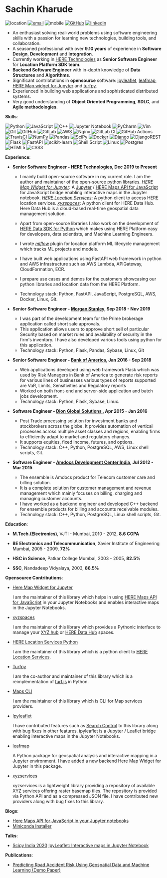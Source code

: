 # Sachin Kharude
![location](https://img.shields.io/static/v1.svg?label=Location&message=India&color=green)
[![email](https://img.shields.io/static/v1.svg?label=Email&message=sachinkharude10@gmail.com&color=green)](mailto:sachinkharude10@gmail.com) ![mobile](https://img.shields.io/static/v1.svg?label=Mobile&message=9987386763&color=green) [![GitHub](https://img.shields.io/static/v1.svg?label=GitHub&message=https://github.com/sackh&color=green)](https://github.com/sackh) [![linkedin](https://img.shields.io/static/v1.svg?label=Linkedin&message=linkedin.com/in/sachinkharude&color=green)](https://www.linkedin.com/in/sachinkharude/)
 

- An enthusiast solving real-world problems using software engineering skills with a passion for learning new technologies, building tools, and collaboration.
- A seasoned professional with over **9.10 years** of experience in **Software Design**, **Development** and **Integration**.
- Currently working in [HERE Technologies](https://www.here.com/) as **Senior Software Engineer** for **Location Platform SDK team**.
- **Backend Software Engineer** with in-depth knowledge of **Data Structures** and **Algorithms**.
- Significant contribtutions in **opensource** software: [ipyleaflet](https://github.com/jupyter-widgets/ipyleaflet), [leafmap](https://github.com/giswqs/leafmap), 
  [HERE Map widget for Jupyter](https://github.com/heremaps/here-map-widget-for-jupyter) and [turfpy](https://github.com/omanges/turfpy).
- Experienced in building web applications and sophisticated distributed systems.
- Very good understanding of **Object Oriented Programming**, **SDLC**, and **Agile methodologies**.

**Skills**:

![Python](https://img.shields.io/badge/python-3670A0?style=for-the-badge&logo=python&logoColor=ffdd54) 
![JavaScript](https://img.shields.io/badge/javascript-%23323330.svg?style=for-the-badge&logo=javascript&logoColor=%23F7DF1E)
![C++](https://img.shields.io/badge/c++-%2300599C.svg?style=for-the-badge&logo=c%2B%2B&logoColor=white)
![Jupyter Notebook](https://img.shields.io/badge/jupyter-%23FA0F00.svg?style=for-the-badge&logo=jupyter&logoColor=white)
![PyCharm](https://img.shields.io/badge/pycharm-143?style=for-the-badge&logo=pycharm&logoColor=black&color=black&labelColor=green)
![Vim](https://img.shields.io/badge/VIM-%2311AB00.svg?style=for-the-badge&logo=vim&logoColor=white)
![Git](https://img.shields.io/badge/git-%23F05033.svg?style=for-the-badge&logo=git&logoColor=white)
![GitHub](https://img.shields.io/badge/github-%23121011.svg?style=for-the-badge&logo=github&logoColor=white)
![GitLab](https://img.shields.io/badge/gitlab-%23181717.svg?style=for-the-badge&logo=gitlab&logoColor=white)
![AWS](https://img.shields.io/badge/AWS-%23FF9900.svg?style=for-the-badge&logo=amazon-aws&logoColor=white)
![Nginx](https://img.shields.io/badge/nginx-%23009639.svg?style=for-the-badge&logo=nginx&logoColor=white)
![GitLab CI](https://img.shields.io/badge/GitLabCI-%23181717.svg?style=for-the-badge&logo=gitlab&logoColor=white)
![GitHub Actions](https://img.shields.io/badge/githubactions-%232671E5.svg?style=for-the-badge&logo=githubactions&logoColor=white)
![TravisCI](https://img.shields.io/badge/travisci-%232B2F33.svg?style=for-the-badge&logo=travis&logoColor=white)
![NumPy](https://img.shields.io/badge/numpy-%23013243.svg?style=for-the-badge&logo=numpy&logoColor=white)
![Pandas](https://img.shields.io/badge/pandas-%23150458.svg?style=for-the-badge&logo=pandas&logoColor=white)
![SciPy](https://img.shields.io/badge/SciPy-%230C55A5.svg?style=for-the-badge&logo=scipy&logoColor=%white)
![Docker](https://img.shields.io/badge/docker-%230db7ed.svg?style=for-the-badge&logo=docker&logoColor=white)
![Django](https://img.shields.io/badge/django-%23092E20.svg?style=for-the-badge&logo=django&logoColor=white)
![DjangoREST](https://img.shields.io/badge/DJANGO-REST-ff1709?style=for-the-badge&logo=django&logoColor=white&color=ff1709&labelColor=gray)
![Flask](https://img.shields.io/badge/flask-%23000.svg?style=for-the-badge&logo=flask&logoColor=white)
![FastAPI](https://img.shields.io/badge/FastAPI-005571?style=for-the-badge&logo=fastapi)
![scikit-learn](https://img.shields.io/badge/scikit--learn-%23F7931E.svg?style=for-the-badge&logo=scikit-learn&logoColor=white)
![Shell Script](https://img.shields.io/badge/shell_script-%23121011.svg?style=for-the-badge&logo=gnu-bash&logoColor=white)
![Linux](https://img.shields.io/badge/Linux-FCC624?style=for-the-badge&logo=linux&logoColor=black)
![Postgres](https://img.shields.io/badge/postgres-%23316192.svg?style=for-the-badge&logo=postgresql&logoColor=white)
![HTML5](https://img.shields.io/badge/html5-%23E34F26.svg?style=for-the-badge&logo=html5&logoColor=white)
![CSS3](https://img.shields.io/badge/css3-%231572B6.svg?style=for-the-badge&logo=css3&logoColor=white)


**Experience**:

* **Senior Software Engineer - [HERE Technologies](https://www.here.com/), Dec 2019 to Present**

    * I mainly build open-source software in my current role. I am the author and maintainer of the open-source python libraries.
      *[HERE Map Widget for Jupyter](https://pypi.org/project/here-map-widget-for-jupyter/)*: A [Jupyter](https://jupyter.org/) / [HERE Maps API for JavaScript](https://developer.here.com/develop/javascript-api) for JavaScript bridge enabling interactive maps in the Jupyter notebook.
      *[HERE Location Services]((https://pypi.org/project/here-location-services/))*: A python client to access HERE location services.
      *[xyzspaces](https://pypi.org/project/xyzspaces/)*: A python client for HERE Data Hub. Here Data Hub is a cloud-based real-time geospatial data management solution.

    * Apart from open-source libraries I also work on the development of [HERE Data SDK for Python](https://developer.here.com/documentation/sdk-python-v2/dev_guide/index.html) which makes using HERE Platform easy for developers, data scientists, and Machine Learning  Engineers.
    
    * I wrote *[mlflow](https://mlflow.org/)* plugin for location platform ML lifecycle management which tracks ML projects and models.

    * I have built web applications using FastAPI web framework in python and AWS infrastructure such as AWS Lambda, APIGateway, CloudFormation, ECR.

    * I prepare use cases and demos for the customers showcasing our python libraries and location data from the HERE Platform.
   
    * Technology stack: Python, FastAPI, JavaScript, PostgreSQL, AWS, Docker, Linux, Git.

* **Senior Software Engineer - [Morgan Stanley](https://www.morganstanley.com/), Sep 2018 - Nov 2019**

   * I was part of the development team for the Prime brokerage application called short sale approvals. 
   * This application allows users to approve short sell of particular Security based on market rules and availability of security in the firm's inventory. I have also developed various tools using python for this application.
   * Technology stack: Python, Flask, Pandas, Sybase, Linux, Git
 

* **Senior Software Engineer - [Bank of America](https://www.bankofamerica.com/), Jan 2016 - Sep 2018**

   * Web applications developed using web framework Flask which was used by Risk Managers in Bank of America to generate risk 
   reports for various lines of businesses various types of reports supported are VaR, Limits, Sensitivities and Regulatory reports 
   * Worked on both front-end and server-side application and batch jobs development.
   * Technology stack: Python, Flask, Sybase, Linux. 

* **Software Engineer - [Dion Global Solutions ](https://www.dionglobal.com/), Apr 2015 - Jan 2016**

   * Post Trade processing solution for investment banks and stockbrokers across the globe. It provides automation of vertical 
   processes across multiple asset classes and regions, enabling firms to efficiently adapt to market and regulatory changes. 
   * It supports equities, fixed income, futures, and options. 
   * Technology stack: C++, Python, PostgreSQL, AWS, Linux shell scripts, Git.

* **Software Engineer - [Amdocs Development Center India](https://www.amdocs.com/), Jul 2012 - Mar 2015**

   * The ensemble is Amdocs product for Telecom customer care and billing solution.
   * It is a complete solution for customer management and revenue management which mainly focuses on billing, charging and 
   managing customer accounts. 
   * I have worked as a backend engineer and developed C++ backend for ensemble products for billing and accounts receivable 
   modules.
   * Technology stack: C++, Python, PostgreSQL, Linux shell scripts, Git.


**Education**:

- **M.Tech.(Electronics)**, VJTI - Mumbai, 2010 - 2012,  **8.6 CGPA**

- **BE Electronics and Telecommunication**, Xavier Institute of Engineering Mumbai, 2005 - 2009, **72%**

- **HSC in Science**, Patkar College Mumbai, 2003 - 2005, **82.5%**

- **SSC**, Nandadeep Vidyalaya, 2003, **86.5%**


**Opensource Contributions**:

- [Here Map Widget for Jupyter](https://github.com/heremaps/here-map-widget-for-jupyter)

  I am the maintainer of this library which helps in using [HERE Maps API for JavaScript](https://developer.here.com/develop/javascript-api) in your Jupyter Notebooks
  and enables interactive maps in the Jupyter Notebooks.


- [xyzspaces](https://github.com/heremaps/xyz-spaces-python)

  I am the maintainer of this library which provides a Pythonic interface to manage your [XYZ hub](https://github.com/heremaps/xyz-hub) or [HERE Data Hub](https://developer.here.com/products/data-hub) spaces.

- [HERE Location Services Python](https://github.com/heremaps/here-location-services-python)

  I am the maintainer of this library which is a python client to [HERE Location Services](https://developer.here.com/documentation#services).

- [Turfpy](https://github.com/omanges/turfpy)

  I am the co-author and maintainer of this library which is a reimplementation of [turf.js](https://turfjs.org/) in Python.

- [Maps CLI](https://github.com/sackh/maps-cli)

  I am the maintainer of this library which is CLI for Map services providers.

- [Ipyleaflet](https://github.com/jupyter-widgets/ipyleaflet)

  I have contributed features such as [Search Control](https://ipyleaflet.readthedocs.io/en/latest/api_reference/search_control.html) to this library along with bug fixes in other features. ipyleaflet is a Jupyter / Leaflet bridge enabling interactive maps in the Jupyter Notebooks.

- [leafmap](https://github.com/giswqs/leafmap)
   
  A Python package for geospatial analysis and interactive mapping in a Jupyter environment. I have added a new backend Here Map Widget for Jupyter in this package.

- [xyzservices](https://github.com/geopandas/xyzservices)

  xyzservices is a lightweight library providing a repository of available XYZ services offering raster basemap tiles. The repository is provided via Python API and as a compressed JSON file. I have contributed new providers along with bug fixes to this library.


**Blogs**:

- [Here Maps API for JavaScript in your Jupyter notebooks](https://medium.com/geekculture/here-maps-api-for-javascript-in-your-jupyter-notebooks-6e012440a0d1)
- [Miniconda Installer](https://sachinkharude10.medium.com/miniconda-installer-ec86fbd10241)

**Talks**:

- [Scipy India 2020](https://scipy.in/2020#schedule)
  [IpyLeaflet: Interactive maps in Jupyter Notebook](https://github.com/sackh/scipy-india-2020)

**Publications**:

- [Predicting Road Accident Risk Using Geospatial Data and
Machine Learning (Demo Paper)](https://assets.amazon.science/0a/24/b8916d8c46b58a7a80bd520e87d6/predicting-road-accident-risk-using-geospatial-data-and-machine-learning-demo-paper.pdf)
